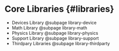 # Core Libraries {#libraries} 

* Devices Library @subpage library-device 
* Math Library @subpage library-math 
* Physics Library @subpage library-physics 
* Support Library @subpage library-support
* Thirdpary Libraries @subpage library-thirdparty
